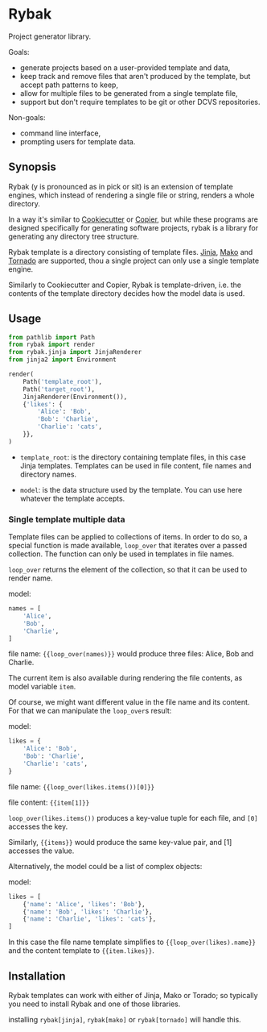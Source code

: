# Rybak

Project generator library.

Goals:

- generate projects based on a user-provided template and data,
- keep track and remove files that aren't produced by the template, but accept path patterns to keep,
- allow for multiple files to be generated from a single template file,
- support but don't require templates to be git or other DCVS repositories.

Non-goals:

- command line interface,
- prompting users for template data.

## Synopsis

Rybak (y is pronounced as in pick or sit) is an extension of template engines, which instead of rendering a single file or string, renders a whole directory.

In a way it's similar to [Cookiecutter](https://pypi.org/project/cookiecutter/) or [Copier](https://pypi.org/project/copier/), but while these programs are designed specifically for generating
software projects, rybak is a library for generating any directory tree structure.

Rybak template is a directory consisting of template files.
[Jinja](https://pypi.org/project/jinja2/),
[Mako](https://pypi.org/project/mako/)
and [Tornado](https://pypi.org/project/tornado/)
are supported, thou a single project can only use a single template engine.

Similarly to Cookiecutter and Copier, Rybak is template-driven, i.e. the contents of the template directory decides how the model data is used.

## Usage

```python
from pathlib import Path
from rybak import render
from rybak.jinja import JinjaRenderer
from jinja2 import Environment

render(
    Path('template_root'),
    Path('target_root'),
    JinjaRenderer(Environment()),
    {'likes': {
        'Alice': 'Bob',
        'Bob': 'Charlie',
        'Charlie': 'cats',
    }},
)
```

- `template_root`:
  is the directory containing template files, in this case Jinja templates. Templates can be used in file content, file names and directory names.

- `model`:
  is the data structure used by the template. You can use here whatever the template accepts.

### Single template multiple data

Template files can be applied to collections of items.
In order to do so, a special function is made available, `loop_over` that iterates over a passed collection. The function can only be used in templates in file names.

`loop_over` returns the element of the collection, so that it can be used to render name.

model:

```python
names = [
    'Alice',
    'Bob',
    'Charlie',
]
```

file name:
`{{loop_over(names)}}`
would produce three files: Alice, Bob and Charlie.

The current item is also available during rendering the file contents, as model variable `item`.

Of course, we might want different value in the file name and its content. For that we can manipulate the `loop_over`s result:

model:

```python
likes = {
    'Alice': 'Bob',
    'Bob': 'Charlie',
    'Charlie': 'cats',
}
```

file name: `{{loop_over(likes.items())[0]}}`

file content: `{{item[1]}}`

`loop_over(likes.items())` produces a key-value tuple for each file, and `[0]` accesses the key.

Similarly, `{{items}}` would produce the same key-value pair, and [1] accesses the value.

Alternatively, the model could be a list of complex objects:

model:

```python
likes = [
    {'name': 'Alice', 'likes': 'Bob'},
    {'name': 'Bob', 'likes': 'Charlie'},
    {'name': 'Charlie', 'likes': 'cats'},
]
```

In this case the file name template simplifies to `{{loop_over(likes).name}}` and the content template to `{{item.likes}}`.

## Installation

Rybak templates can work with either of Jinja, Mako or Torado; so typically you need to install Rybak and one of those libraries.

installing `rybak[jinja]`, `rybak[mako]` or `rybak[tornado]` will handle this.
